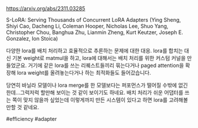 https://arxiv.org/abs/2311.03285

S-LoRA: Serving Thousands of Concurrent LoRA Adapters (Ying Sheng, Shiyi Cao, Dacheng Li, Coleman Hooper, Nicholas Lee, Shuo Yang, Christopher Chou, Banghua Zhu, Lianmin Zheng, Kurt Keutzer, Joseph E. Gonzalez, Ion Stoica)

다양한 lora를 배치 처리하고 효율적으로 추론하는 문제에 대한 대응. lora를 합치는 대신 기본 weight로 matmul을 하고, lora에 대해서는 배치 처리를 위한 커스텀 커널을 만들었군요. 거기에 같은 lora를 쓰는 리퀘스트들끼리 묶는다거나 paged attention을 확장해 lora weight를 올려놓는다거나 하는 최적화들도 들어갔습니다.

당연히 바닐라 모델이나 lora merge를 한 모델보다는 퍼포먼스가 떨어질 수밖에 없긴 한데...그럭저럭 할만해 보이는 것 같이 보이기도 하네요. 배치 처리가 쉬운 어댑터를 쓰는 쪽이 맞지 않을까 싶었는데 이렇게까지 만든 시스템이 있다고 하면 lora를 고려해볼만할 것 같네요.

#efficiency #adapter 